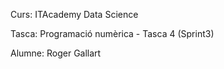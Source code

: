 Curs: ITAcademy Data Science

Tasca: Programació numèrica - Tasca 4 (Sprint3)

Alumne: Roger Gallart
